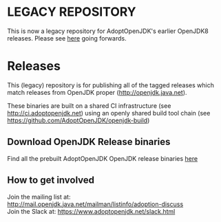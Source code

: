 # LEGACY REPOSITORY

This is now a legacy repository for AdoptOpenJDK's earlier OpenJDK8 releases.  Please see [here](https://github.com/AdoptOpenJDK/openjdk8-binaries/releases) going forwards.

# Releases

This (legacy) repository is for publishing all of the tagged releases which match releases from OpenJDK proper (http://openjdk.java.net).

These binaries are built on a shared CI infrastructure (see http://ci.adoptopenjdk.net) using an openly shared build tool chain (see https://github.com/AdoptOpenJDK/openjdk-build)

## Download OpenJDK Release binaries

Find all the prebuilt AdoptOpenJDK OpenJDK release binaries [here](https://github.com/AdoptOpenJDK/openjdk-releases/releases)

## How to get involved

Join the mailing list at: http://mail.openjdk.java.net/mailman/listinfo/adoption-discuss  
Join the Slack at: https://www.adoptopenjdk.net/slack.html
